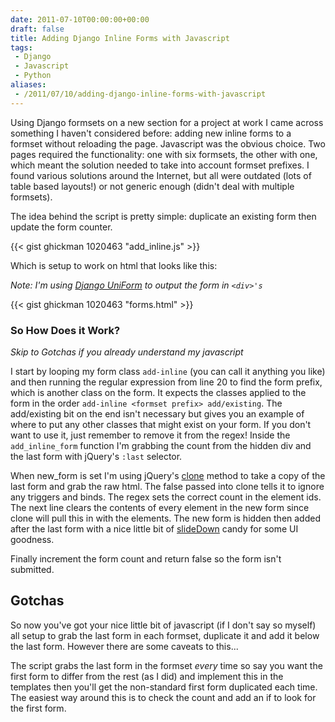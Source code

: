 ```yaml
---
date: 2011-07-10T00:00:00+00:00
draft: false
title: Adding Django Inline Forms with Javascript
tags:
 - Django
 - Javascript
 - Python
aliases:
 - /2011/07/10/adding-django-inline-forms-with-javascript
---
```

Using Django formsets on a new section for a project at work I came across something I haven't considered before: adding new inline forms to a formset without reloading the page. Javascript was the obvious choice. Two pages required the functionality: one with six formsets, the other with one, which meant the solution needed to take into account formset prefixes. I found various solutions around the Internet, but all were outdated (lots of table based layouts!) or not generic enough (didn't deal with multiple formsets).

The idea behind the script is pretty simple: duplicate an existing form then update the form counter.

{{< gist ghickman 1020463 "add_inline.js" >}}

Which is setup to work on html that looks like this:

_Note: I'm using [Django UniForm][1] to output the form in `<div>'s`_

{{< gist ghickman 1020463 "forms.html" >}}

### So How Does it Work?
_Skip to Gotchas if you already understand my javascript_

I start by looping my form class `add-inline` (you can call it anything you like) and then running the regular expression from line 20 to find the form prefix, which is another class on the form. It expects the classes applied to the form in the order `add-inline <formset prefix> add/existing`. The add/existing bit on the end isn't necessary but gives you an example of where to put any other classes that might exist on your form. If you don't want to use it, just remember to remove it from the regex! Inside the `add_inline_form` function I'm grabbing the count from the hidden div and the last form with jQuery's `:last` selector.

When new_form is set I'm using jQuery's [clone][3] method to take a copy of the last form and grab the raw html. The false passed into clone tells it to ignore any triggers and binds. The regex sets the correct count in the element ids. The next line clears the contents of every element in the new form since clone will pull this in with the elements. The new form is hidden then added after the last form with a nice little bit of [slideDown][4] candy for some UI goodness.

Finally increment the form count and return false so the form isn't submitted.

## Gotchas
So now you've got your nice little bit of javascript (if I don't say so myself) all setup to grab the last form in each formset, duplicate it and add it below the last form. However there are some caveats to this...

The script grabs the last form in the formset _every_ time so say you want the first form to differ from the rest (as I did) and implement this in the templates then you'll get the non-standard first form duplicated each time. The easiest way around this is to check the count and add an if to look for the first form.

[1]: https://github.com/pydanny/django-uni-form
[3]: https://api.jquery.com/clone/
[4]: https://api.jquery.com/slideDown/


